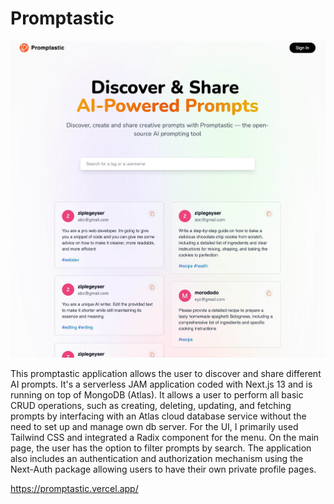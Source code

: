 # Promptastic

![](promptastic.jpg)

This promptastic application allows the user to discover and share different AI prompts. It's a serverless JAM application coded with Next.js 13 and is running on top of MongoDB (Atlas). It allows a user to perform all basic CRUD operations, such as creating, deleting, updating, and fetching prompts by interfacing with an Atlas cloud database service without the need to set up and manage own db server. For the UI, I primarily used Tailwind CSS and integrated a Radix component for the menu. On the main page, the user has the option to filter prompts by search. The application also includes an authentication and authorization mechanism using the Next-Auth package allowing users to have their own private profile pages.

https://promptastic.vercel.app/